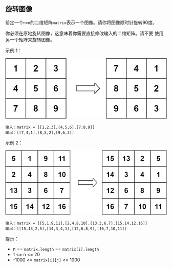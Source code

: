 ## 旋转图像

给定一个`n×n`的二维矩阵`matrix`表示一个图像。请你将图像顺时针旋转90度。

你必须在原地旋转图像，这意味着你需要直接修改输入的二维矩阵。请不要 使用另一个矩阵来旋转图像。

示例 1：

![](../images/48.rotate-image_1.png)

```
输入：matrix = [[1,2,3],[4,5,6],[7,8,9]]
输出：[[7,4,1],[8,5,2],[9,6,3]]
```
示例 2：

![](../images/48.rotate-image_2.png)

```
输入：matrix = [[5,1,9,11],[2,4,8,10],[13,3,6,7],[15,14,12,16]]
输出：[[15,13,2,5],[14,3,4,1],[12,6,8,9],[16,7,10,11]]
```

提示：

* n == `matrix.length` == `matrix[i].length`
* 1 <= n <= 20
* -1000 <= `matrix[i][j]` <= 1000

